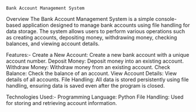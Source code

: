                                                                                         Bank Account Management System


Overview
The Bank Account Management System is a simple console-based application designed to manage bank accounts using file handling for data storage. The system allows users to perform various operations such as creating accounts, depositing money, withdrawing money, checking balances, and viewing account details.

Features:-
Create a New Account: Create a new bank account with a unique account number.
Deposit Money: Deposit money into an existing account.
Withdraw Money: Withdraw money from an existing account.
Check Balance: Check the balance of an account.
View Account Details: View details of all accounts.
File Handling: All data is stored persistently using file handling, ensuring data is saved even after the program is closed.


Technologies Used:-
Programming Language: Python
File Handling: Used for storing and retrieving account information.
